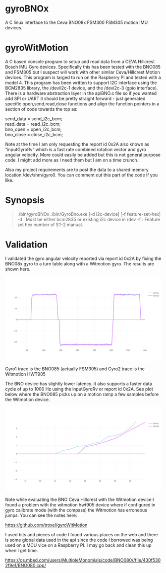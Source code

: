 # gyroBNOx
A C linux interface to the Ceva BNO08x FSM300 FSM305 motion IMU devices. 

# gyroWitMotion
A C based console program to setup and read data from a CEVA Hillcrest Bosch IMU Gyro devices. Specifically this has been tested with the BNO085 and FSM305 but I suspect will work with other similar Ceva/Hillcrest Motion devices. This program is targed to run on the Raspberry Pi and tested with a model 4. This program has been written to support I2C interface using the BCM2835 library, the /dev/i2c-1 device, and the /devi2c-3 (gpio interface). There is a hardware abstraction layer in the apiBNO.c file so if you wanted add SPI or UART it should be pretty straight forward - just generated specific open,send,read,close functions and align the function pointers in a section of code towards the top as:

  send_data = send_i2c_bcm;  
  read_data = read_i2c_bcm;  
  bno_open = open_i2c_bcm;  
  bno_close = close_i2c_bcm;  

Note at the time I am only requesting the report id 0x2A also known as “inputGyroRv” which is a fast rate combined rotation vector and gyro angular velocity. More could easily be added but this is not general purpose code. I might add more as I need them but I am on a time crunch. 

Also my project requirements are to post the data to a shared memory location /dev/shm/gyro0. You can comment out this part of the code if you like. 

# Synopsis

> ./bin/gyroBNOx
> ./bin/GyroBno.exe [-d i2c-device] [-f feature-set-hex] 
-d : Must be either bcm2835 or existing i2c device in /dev
-f : Feature set hex number of ST-2 manual.


# Validation

I validated the gyro angular velocity reported via  report id 0x2A by fixing the BNO08x gyro to a turn table along with a Witmotion gyro. The results are shown here.   

![Gyro Traces](/docs/bno085_witmotion_gyro_traces.png)

Gyro1 trace is the BNO085 (actually FSM305) and Gyro2 trace is the Witmotion HWT905

The BNO device has slightly lower latency. It also supports a faster data cycle of up to 1000 Hz using the inputGyroRv or report id 0x2A. See plot below where the BNO085 picks up on a motion ramp a few samples before the Witmotion device.  

![Gyro Traces](/docs/bno_leading_impulse.png)


Note while evaluating the BNO Ceva Hillcrest with the Witmotion device I found a problem with the witmotion hwt905 device where if configured in gyro calibrate mode (with the compass) the Witmotion has erroneous jumps. You can see the notes here: 

https://github.com/troxel/gyroWitMotion  

I used bits and pieces of code I found various places on the web and there is some global data used in the api since the code I borrowed was being used on a MCU vice on a Raspberry PI. I may go back and clean this up when I get time.  

https://os.mbed.com/users/MultipleMonomials/code/BNO080//file/430f5302f9e1/BNO080.cpp/
